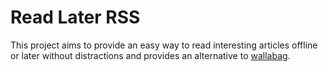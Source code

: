 # Read Later RSS

This project aims to provide an easy way to read interesting articles offline or later without distractions and provides an alternative to [wallabag](https://github.com/wallabag/wallabag).


